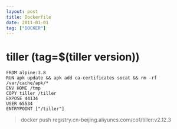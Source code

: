 ```yaml
---
layout: post
title: Dockerfile
date: 2011-01-01
tag: ["DOCKER"]
---
```


# tiller (tag=$(tiller version))

```
FROM alpine:3.8
RUN apk update && apk add ca-certificates socat && rm -rf /var/cache/apk/*
ENV HOME /tmp
COPY tiller /tiller
EXPOSE 44134
USER 65534
ENTRYPOINT ["/tiller"]
```
> docker push registry.cn-beijing.aliyuncs.com/co1/tiller:v2.12.3

